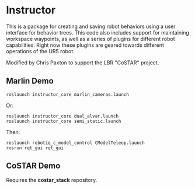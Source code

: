 # Instructor

This is a package for creating and saving robot behaviors using a user interface for behavior trees.  This code also includes support for maintaining workspace waypoints, as well as a series of plugins for different robot capabilities.  Right now these plugins are geared towards different operations of the UR5 robot.

Modified by Chris Paxton to support the LBR "CoSTAR" project.

## Marlin Demo

```roslaunch instructor_core marlin_cameras.launch```

Or:

```roslaunch instructor_core dual_cameras.launch
roslaunch instructor_core dual_alvar.launch
roslaunch instructor_core semi_static.launch
```
Then:
```roslaunch ur_driver test_servo_driver.launch robot_ip:=192.168.1.155
roslaunch robotiq_c_model_control CModelTeleop.launch 
rosrun rqt_gui rqt_gui
```

## CoSTAR Demo

Requires the __costar_stack__ repository.
